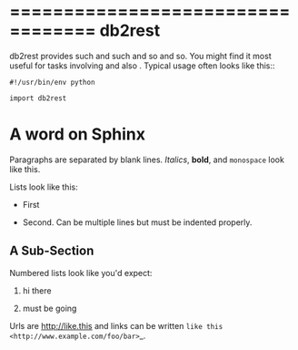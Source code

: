 ==================================
db2rest
==================================

db2rest provides such and such and so and so. You might find
it most useful for tasks involving <x> and also <y>. Typical usage
often looks like this::

    #!/usr/bin/env python

    import db2rest



A word on Sphinx
================
Paragraphs are separated by blank lines. *Italics*, **bold**,
and ``monospace`` look like this.

Lists look like this:

* First

* Second. Can be multiple lines
  but must be indented properly.

A Sub-Section
-------------

Numbered lists look like you'd expect:

1. hi there

2. must be going

Urls are http://like.this and links can be
written `like this <http://www.example.com/foo/bar>`_.
